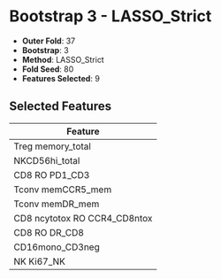 # Bootstrap 3 - LASSO_Strict

- **Outer Fold**: 37
- **Bootstrap**: 3
- **Method**: LASSO_Strict
- **Fold Seed**: 80
- **Features Selected**: 9

## Selected Features

| Feature |
|---------|
| Treg memory_total |
| NKCD56hi_total |
| CD8 RO PD1_CD3 |
| Tconv memCCR5_mem |
| Tconv memDR_mem |
| CD8 ncytotox RO CCR4_CD8ntox |
| CD8 RO DR_CD8 |
| CD16mono_CD3neg |
| NK Ki67_NK |

